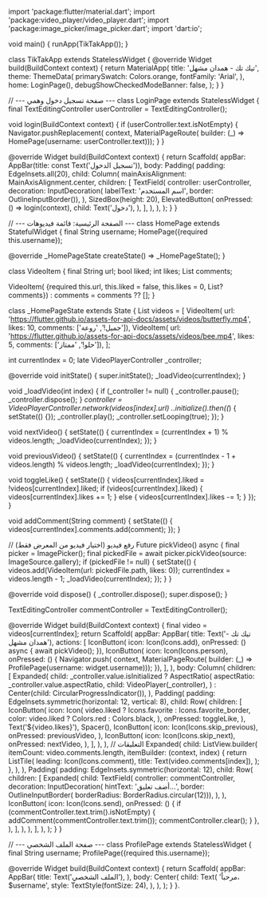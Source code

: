import 'package:flutter/material.dart';
import 'package:video_player/video_player.dart';
import 'package:image_picker/image_picker.dart';
import 'dart:io';

void main() {
  runApp(TikTakApp());
}

class TikTakApp extends StatelessWidget {
  @override
  Widget build(BuildContext context) {
    return MaterialApp(
      title: 'تيك تك - همدان مشهل',
      theme: ThemeData(
        primarySwatch: Colors.orange,
        fontFamily: 'Arial',
      ),
      home: LoginPage(),
      debugShowCheckedModeBanner: false,
    );
  }
}

// --- صفحة تسجيل دخول وهمي ---
class LoginPage extends StatelessWidget {
  final TextEditingController userController = TextEditingController();

  void login(BuildContext context) {
    if (userController.text.isNotEmpty) {
      Navigator.pushReplacement(
          context,
          MaterialPageRoute(
              builder: (_) => HomePage(username: userController.text)));
    }
  }

  @override
  Widget build(BuildContext context) {
    return Scaffold(
      appBar: AppBar(title: const Text('تسجيل الدخول')),
      body: Padding(
        padding: EdgeInsets.all(20),
        child: Column(
          mainAxisAlignment: MainAxisAlignment.center,
          children: [
            TextField(
              controller: userController,
              decoration: InputDecoration(
                  labelText: 'اسم المستخدم', border: OutlineInputBorder()),
            ),
            SizedBox(height: 20),
            ElevatedButton(
              onPressed: () => login(context),
              child: Text('دخول'),
            ),
          ],
        ),
      ),
    );
  }
}

// --- الصفحة الرئيسية: قائمة فيديوهات ---
class HomePage extends StatefulWidget {
  final String username;
  HomePage({required this.username});

  @override
  _HomePageState createState() => _HomePageState();
}

class VideoItem {
  final String url;
  bool liked;
  int likes;
  List<String> comments;

  VideoItem(
      {required this.url,
      this.liked = false,
      this.likes = 0,
      List<String>? comments})
      : comments = comments ?? [];
}

class _HomePageState extends State<HomePage> {
  List<VideoItem> videos = [
    VideoItem(
        url:
            'https://flutter.github.io/assets-for-api-docs/assets/videos/butterfly.mp4',
        likes: 10,
        comments: ['جميل!', 'روعة']),
    VideoItem(
        url:
            'https://flutter.github.io/assets-for-api-docs/assets/videos/bee.mp4',
        likes: 5,
        comments: ['حلو!', 'ممتاز']),
  ];

  int currentIndex = 0;
  late VideoPlayerController _controller;

  @override
  void initState() {
    super.initState();
    _loadVideo(currentIndex);
  }

  void _loadVideo(int index) {
    if (_controller != null) {
      _controller.pause();
      _controller.dispose();
    }
    _controller = VideoPlayerController.network(videos[index].url)
      ..initialize().then((_) {
        setState(() {});
        _controller.play();
        _controller.setLooping(true);
      });
  }

  void nextVideo() {
    setState(() {
      currentIndex = (currentIndex + 1) % videos.length;
      _loadVideo(currentIndex);
    });
  }

  void previousVideo() {
    setState(() {
      currentIndex = (currentIndex - 1 + videos.length) % videos.length;
      _loadVideo(currentIndex);
    });
  }

  void toggleLike() {
    setState(() {
      videos[currentIndex].liked = !videos[currentIndex].liked;
      if (videos[currentIndex].liked) {
        videos[currentIndex].likes += 1;
      } else {
        videos[currentIndex].likes -= 1;
      }
    });
  }

  void addComment(String comment) {
    setState(() {
      videos[currentIndex].comments.add(comment);
    });
  }

  // رفع فيديو (اختيار فيديو من المعرض فقط)
  Future<void> pickVideo() async {
    final picker = ImagePicker();
    final pickedFile = await picker.pickVideo(source: ImageSource.gallery);
    if (pickedFile != null) {
      setState(() {
        videos.add(VideoItem(url: pickedFile.path, likes: 0));
        currentIndex = videos.length - 1;
        _loadVideo(currentIndex);
      });
    }
  }

  @override
  void dispose() {
    _controller.dispose();
    super.dispose();
  }

  TextEditingController commentController = TextEditingController();

  @override
  Widget build(BuildContext context) {
    final video = videos[currentIndex];
    return Scaffold(
      appBar: AppBar(
        title: Text('تيك تك - همدان مشهل'),
        actions: [
          IconButton(
              icon: Icon(Icons.add),
              onPressed: () async {
                await pickVideo();
              }),
          IconButton(
              icon: Icon(Icons.person),
              onPressed: () {
                Navigator.push(
                    context,
                    MaterialPageRoute(
                        builder: (_) =>
                            ProfilePage(username: widget.username)));
              }),
        ],
      ),
      body: Column(
        children: [
          Expanded(
            child: _controller.value.isInitialized
                ? AspectRatio(
                    aspectRatio: _controller.value.aspectRatio,
                    child: VideoPlayer(_controller),
                  )
                : Center(child: CircularProgressIndicator()),
          ),
          Padding(
            padding: EdgeInsets.symmetric(horizontal: 12, vertical: 8),
            child: Row(
              children: [
                IconButton(
                  icon: Icon(
                    video.liked ? Icons.favorite : Icons.favorite_border,
                    color: video.liked ? Colors.red : Colors.black,
                  ),
                  onPressed: toggleLike,
                ),
                Text('${video.likes}'),
                Spacer(),
                IconButton(
                  icon: Icon(Icons.skip_previous),
                  onPressed: previousVideo,
                ),
                IconButton(
                  icon: Icon(Icons.skip_next),
                  onPressed: nextVideo,
                ),
              ],
            ),
          ),
          // التعليقات
          Expanded(
            child: ListView.builder(
              itemCount: video.comments.length,
              itemBuilder: (context, index) {
                return ListTile(
                  leading: Icon(Icons.comment),
                  title: Text(video.comments[index]),
                );
              },
            ),
          ),
          Padding(
            padding: EdgeInsets.symmetric(horizontal: 12),
            child: Row(
              children: [
                Expanded(
                  child: TextField(
                    controller: commentController,
                    decoration: InputDecoration(
                        hintText: 'أضف تعليق...',
                        border: OutlineInputBorder(
                            borderRadius: BorderRadius.circular(12))),
                  ),
                ),
                IconButton(
                  icon: Icon(Icons.send),
                  onPressed: () {
                    if (commentController.text.trim().isNotEmpty) {
                      addComment(commentController.text.trim());
                      commentController.clear();
                    }
                  },
                ),
              ],
            ),
          ),
        ],
      ),
    );
  }
}

// --- صفحة الملف الشخصي ---
class ProfilePage extends StatelessWidget {
  final String username;
  ProfilePage({required this.username});

  @override
  Widget build(BuildContext context) {
    return Scaffold(
      appBar: AppBar(
        title: Text('الملف الشخصي'),
      ),
      body: Center(
        child: Text(
          'مرحباً، $username',
          style: TextStyle(fontSize: 24),
        ),
      ),
    );
  }
}.
